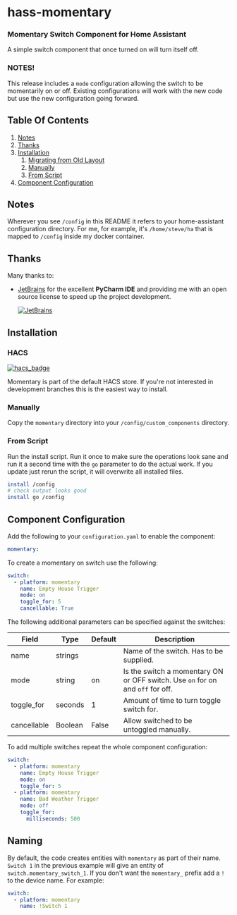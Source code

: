 # hass-momentary

### Momentary Switch Component for Home Assistant
A simple switch component that once turned on will turn itself off.

### NOTES!
This release includes a `mode` configuration allowing the switch to be
momentarily on or off. Existing configurations will work with the new code but
use the new configuration going forward.


## Table Of Contents
1. [Notes](#Notes)
1. [Thanks](#Thanks)
1. [Installation](#Installation)
   1. [Migrating from Old Layout](#Migrating-from-Old-Layout)
   1. [Manually](#Manually)
   1. [From Script](#From-Script)
1. [Component Configuration](#Component-Configuration)


## Notes
Wherever you see `/config` in this README it refers to your home-assistant
configuration directory. For me, for example, it's `/home/steve/ha` that is
mapped to `/config` inside my docker container.


## Thanks
Many thanks to:
* [JetBrains](https://www.jetbrains.com/?from=hass-aarlo) for the excellent
  **PyCharm IDE** and providing me with an open source license to speed up the
  project development.
 
  [![JetBrains](/images/jetbrains.svg)](https://www.jetbrains.com/?from=hass-aarlo)

## Installation

### HACS
[![hacs_badge](https://img.shields.io/badge/HACS-Default-orange.svg?style=for-the-badge)](https://github.com/custom-components/hacs)

Momentary is part of the default HACS store. If you're not interested in
development branches this is the easiest way to install.

### Manually
Copy the `momentary` directory into your `/config/custom_components` directory.

### From Script
Run the install script. Run it once to make sure the operations look sane and
run it a second time with the `go` parameter to do the actual work. If you
update just rerun the script, it will overwrite all installed files.

```sh
install /config
# check output looks good
install go /config
```


## Component Configuration
Add the following to your `configuration.yaml` to enable the component:

```yaml
momentary:
```

To create a momentary on switch use the following:

```yaml
switch:
  - platform: momentary
    name: Empty House Trigger
    mode: on
    toggle_for: 5
    cancellable: True
```

The following additional parameters can be specified against the switches:

| Field                   | Type       | Default            | Description                                                                     |
| ----------------------- | ---------- | ------------------ | ------------------------------------------------------------------------------- |
| name                    | strings    |                    | Name of the switch. Has to be supplied.                                         |
| mode                    | string     | on                 | Is the switch a momentary ON or OFF switch. Use `on` for on and `off` for off.  |
| toggle_for              | seconds    | 1                  | Amount of time to turn toggle switch for.                                       |
| cancellable             | Boolean    | False              | Allow switched to be untoggled manually.                                        |

To add multiple switches repeat the whole component configuration:

```yaml
switch:
  - platform: momentary
    name: Empty House Trigger
    mode: on
    toggle_for: 5
  - platform: momentary
    name: Bad Weather Trigger
    mode: off
    toggle_for:
      milliseconds: 500
```


## Naming

By default, the code creates entities with `momentary` as part of their name.
`Switch 1` in the previous example will give an entity of
`switch.momentary_switch_1`. If you don't want the `momentary_` prefix add a `!`
to the device name. For example:

```yaml
switch:
  - platform: momentary
    name: !Switch 1
```


